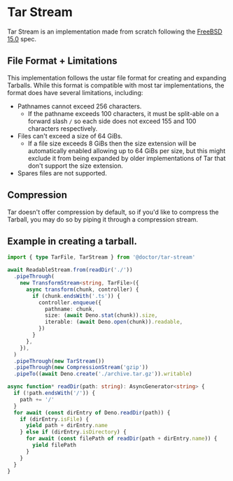 # Tar Stream

Tar Stream is an implementation made from scratch following the
[FreeBSD 15.0](https://man.freebsd.org/cgi/man.cgi?query=tar&apropos=0&sektion=5&manpath=FreeBSD+15.0-CURRENT&arch=default&format=html)
spec.

## File Format + Limitations

This implementation follows the ustar file format for creating and expanding
Tarballs. While this format is compatible with most tar implementations, the
format does have several limitations, including:

- Pathnames cannot exceed 256 characters.
  - If the pathname exceeds 100 characters, it must be split-able on a forward
    slash `/` so each side does not exceed 155 and 100 characters respectively.
- Files can't exceed a size of 64 GiBs.
  - If a file size exceeds 8 GiBs then the size extension will be automatically
    enabled allowing up to 64 GiBs per size, but this might exclude it from
    being expanded by older implementations of Tar that don't support the size
    extension.
- Spares files are not supported.

## Compression

Tar doesn't offer compression by default, so if you'd like to compress the
Tarball, you may do so by piping it through a compression stream.

## Example in creating a tarball.

```ts
import { type TarFile, TarStream } from '@doctor/tar-stream'

await ReadableStream.from(readDir('./'))
  .pipeThrough(
    new TransformStream<string, TarFile>({
      async transform(chunk, controller) {
        if (chunk.endsWith('.ts')) {
          controller.enqueue({
            pathname: chunk,
            size: (await Deno.stat(chunk)).size,
            iterable: (await Deno.open(chunk)).readable,
          })
        }
      },
    }),
  )
  .pipeThrough(new TarStream())
  .pipeThrough(new CompressionStream('gzip'))
  .pipeTo((await Deno.create('./archive.tar.gz')).writable)

async function* readDir(path: string): AsyncGenerator<string> {
  if (!path.endsWith('/')) {
    path += '/'
  }
  for await (const dirEntry of Deno.readDir(path)) {
    if (dirEntry.isFile) {
      yield path + dirEntry.name
    } else if (dirEntry.isDirectory) {
      for await (const filePath of readDir(path + dirEntry.name)) {
        yield filePath
      }
    }
  }
}
```
